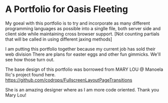 A Portfolio for Oasis Fleeting
=================================================================================================

My goeal with this portfolio is to try and incorporate as many different programming languages as possible into a singlle file, both server side and client side while maintaining cross browser support.
[Not counting partials that will be called in using different jaxing methods]

I am putting this portfolio together because my current job has sold their web division
There are plans for easter eggs and other fun gimmicks. We'll see how those turn out. 

The base design of this portfolio was borrowed from MARY LOU @ Manoela Ilic's project found here.
https://github.com/codrops/FullscreenLayoutPageTransitions

She is an amazing designer where as I am more code oriented. Thank you Mary Lou!
